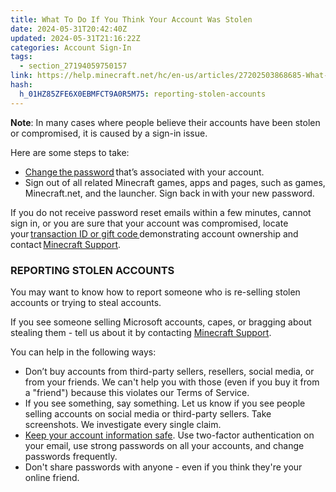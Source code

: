 ```yaml
---
title: What To Do If You Think Your Account Was Stolen
date: 2024-05-31T20:42:40Z
updated: 2024-05-31T21:16:22Z
categories: Account Sign-In
tags:
  - section_27194059750157
link: https://help.minecraft.net/hc/en-us/articles/27202503868685-What-To-Do-If-You-Think-Your-Account-Was-Stolen
hash:
  h_01HZ85ZFE6X0EBMFCT9A0R5M75: reporting-stolen-accounts
---
```


**Note**: In many cases where people believe their accounts have been stolen or compromised, it is caused by a sign-in issue.

Here are some steps to take:

- [Change the password](https://www.microsoft.com/account) that’s associated with your account. 
- Sign out of all related Minecraft games, apps and pages, such as games, Minecraft.net, and the launcher. Sign back in with your new password.

If you do not receive password reset emails within a few minutes, cannot sign in, or you are sure that your account was compromised, locate your [transaction ID or gift code ](../General-Billing/What-is-a-Transaction-ID.md)demonstrating account ownership and contact [Minecraft Support](https://aka.ms/Minecraft-Support). 

### REPORTING STOLEN ACCOUNTS

You may want to know how to report someone who is re-selling stolen accounts or trying to steal accounts.

If you see someone selling Microsoft accounts, capes, or bragging about stealing them - tell us about it by contacting [Minecraft Support](https://aka.ms/Minecraft-Support).

You can help in the following ways:

- Don’t buy accounts from third-party sellers, resellers, social media, or from your friends. We can't help you with those (even if you buy it from a "friend") because this violates our Terms of Service.
- If you see something, say something. Let us know if you see people selling accounts on social media or third-party sellers. Take screenshots. We investigate every single claim.
- [Keep your account information safe](https://support.microsoft.com/en-us/account-billing/how-to-help-keep-your-microsoft-account-safe-and-secure-628538c2-7006-33bb-5ef4-c917657362b9). Use two-factor authentication on your email, use strong passwords on all your accounts, and change passwords frequently.
- Don't share passwords with anyone - even if you think they're your online friend.
